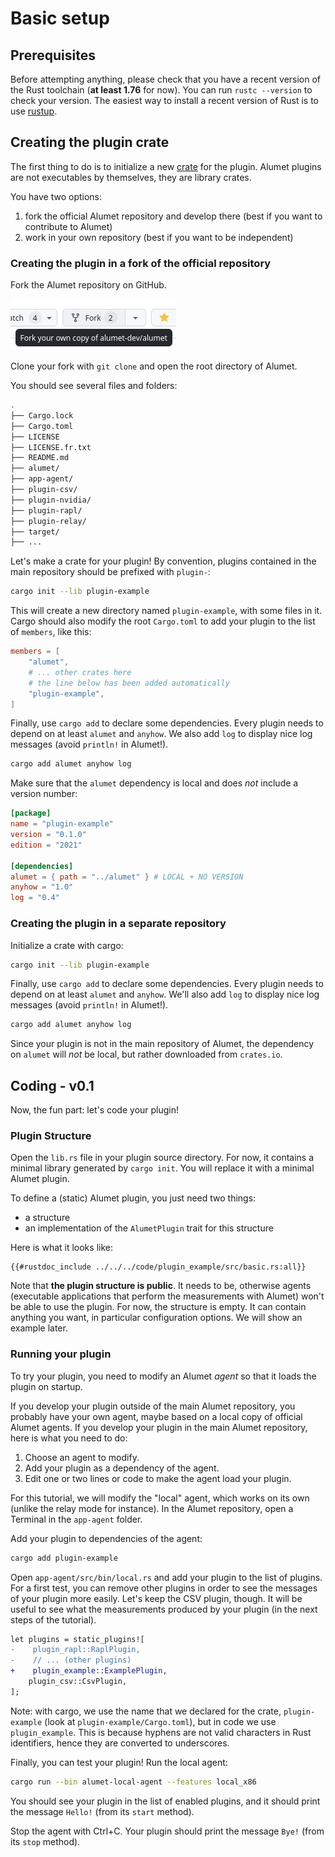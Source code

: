 # Basic setup

## Prerequisites

Before attempting anything, please check that you have a recent version of the Rust toolchain (**at least 1.76** for now). You can run `rustc --version` to check your version. The easiest way to install a recent version of Rust is to use [rustup](https://rustup.rs/).

## Creating the plugin crate

The first thing to do is to initialize a new [crate](https://doc.rust-lang.org/book/ch07-01-packages-and-crates.html) for the plugin. Alumet plugins are not executables by themselves, they are library crates.

You have two options:
1. fork the official Alumet repository and develop there (best if you want to contribute to Alumet)
2. work in your own repository (best if you want to be independent)

### Creating the plugin in a fork of the official repository

Fork the Alumet repository on GitHub.

![](github-fork.png)

Clone your fork with `git clone` and open the root directory of Alumet.

You should see several files and folders:

```bash
.
├── Cargo.lock
├── Cargo.toml
├── LICENSE
├── LICENSE.fr.txt
├── README.md
├── alumet/
├── app-agent/
├── plugin-csv/
├── plugin-nvidia/
├── plugin-rapl/
├── plugin-relay/
├── target/
├── ...
```

Let's make a crate for your plugin! By convention, plugins contained in the main repository should be prefixed with `plugin-`:

```bash
cargo init --lib plugin-example
```

This will create a new directory named `plugin-example`, with some files in it.
Cargo should also modify the root `Cargo.toml` to add your plugin to the list of `members`, like this:

```toml
members = [
    "alumet",
    # ... other crates here
    # the line below has been added automatically
    "plugin-example",
]
```

Finally, use `cargo add` to declare some dependencies. Every plugin needs to depend on at least `alumet` and `anyhow`. We also add `log` to display nice log messages (avoid `println!` in Alumet!).

```sh
cargo add alumet anyhow log
```

Make sure that the `alumet` dependency is local and does _not_ include a version number:

```toml
[package]
name = "plugin-example"
version = "0.1.0"
edition = "2021"

[dependencies]
alumet = { path = "../alumet" } # LOCAL + NO VERSION
anyhow = "1.0"
log = "0.4"
```

### Creating the plugin in a separate repository

Initialize a crate with cargo:

```bash
cargo init --lib plugin-example
```

Finally, use `cargo add` to declare some dependencies. Every plugin needs to depend on at least `alumet` and `anyhow`. We'll also add `log` to display nice log messages (avoid `println!` in Alumet!).

```sh
cargo add alumet anyhow log
```

Since your plugin is not in the main repository of Alumet, the dependency on `alumet` will _not_ be local, but rather downloaded from `crates.io`.

## Coding - v0.1

Now, the fun part: let's code your plugin!

### Plugin Structure

Open the `lib.rs` file in your plugin source directory. For now, it contains a minimal library generated by `cargo init`. You will replace it with a minimal Alumet plugin.

To define a (static) Alumet plugin, you just need two things:
- a structure
- an implementation of the `AlumetPlugin` trait for this structure

Here is what it looks like:
```rust,ignore 
{{#rustdoc_include ../../../code/plugin_example/src/basic.rs:all}}
```

Note that **the plugin structure is public**. It needs to be, otherwise agents (executable applications that perform the measurements with Alumet) won't be able to use the plugin. For now, the structure is empty. It can contain anything you want, in particular configuration options. We will show an example later.

### Running your plugin

To try your plugin, you need to modify an Alumet _agent_ so that it loads the plugin on startup.

If you develop your plugin outside of the main Alumet repository, you probably have your own agent, maybe based on a local copy of official Alumet agents. If you develop your plugin in the main Alumet repository, here is what you need to do:
1. Choose an agent to modify.
2. Add your plugin as a dependency of the agent.
3. Edit one or two lines or code to make the agent load your plugin.

For this tutorial, we will modify the "local" agent, which works on its own (unlike the relay mode for instance). In the Alumet repository, open a Terminal in the `app-agent` folder.

Add your plugin to dependencies of the agent:
```sh
cargo add plugin-example
```

Open `app-agent/src/bin/local.rs` and add your plugin to the list of plugins. For a first test, you can remove other plugins in order to see the messages of your plugin more easily. Let's keep the CSV plugin, though. It will be useful to see what the measurements produced by your plugin (in the next steps of the tutorial).
```diff
let plugins = static_plugins![
-    plugin_rapl::RaplPlugin,
-    // ... (other plugins)
+    plugin_example::ExamplePlugin,
    plugin_csv::CsvPlugin,
];
```

Note: with cargo, we use the name that we declared for the crate, `plugin-example` (look at `plugin-example/Cargo.toml`), but in code we use `plugin_example`. This is because hyphens are not valid characters in Rust identifiers, hence they are converted to underscores.

Finally, you can test your plugin! Run the local agent:
```sh
cargo run --bin alumet-local-agent --features local_x86
```

You should see your plugin in the list of enabled plugins, and it should print the message `Hello!` (from its `start` method).
<!-- TODO asciinema -->

Stop the agent with Ctrl+C. Your plugin should print the message `Bye!` (from its `stop` method).

